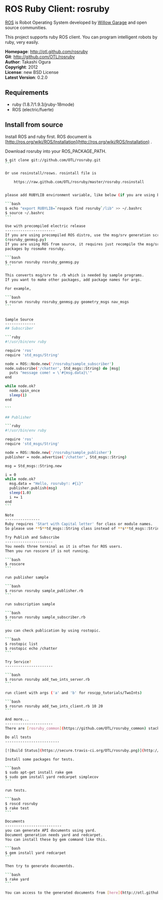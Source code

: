 ROS Ruby Client: rosruby
=======
[ROS](http://ros.org) is Robot Operating System developed by [Willow Garage](http://www.willowgarage.com/) and open source communities.

This project supports ruby ROS client. You can program intelligent robots by ruby, very easily.

**Homepage**:     http://otl.github.com/rosruby   
**Git**:          http://github.com/OTL/rosruby   
**Author**:       Takashi Ogura   
**Copyright**:    2012   
**License**:      new BSD License   
**Latest Version**: 0.2.0   

Requirements
----------
- ruby (1.8.7/1.9.3/jruby-18mode)
- ROS (electric/fuerte)

Install from source
---------------
Install ROS and ruby first. ROS document is [http://ros.org/wiki/ROS/Installation](http://ros.org/wiki/ROS/Installation) .

Download rosruby into your ROS_PACKAGE_PATH.

````bash
$ git clone git://github.com/OTL/rosruby.git
```

Or use rosinstall/rosws. rosintall file is

    https://raw.github.com/OTL/rosruby/master/rosruby.rosinstall


please add RUBYLIB environment variable, like below (if you are using bash).

```bash
$ echo "export RUBYLIB=`rospack find rosruby`/lib" >> ~/.bashrc
$ source ~/.bashrc
```

Use with precompiled electric release
-----------------------
If you are using precompiled ROS distro, use the msg/srv generation script
(rosruby_genmsg.py)
If you are using ROS from source, it requires just recompile the msg/srv
packages by rosmake rosruby.

```bash
$ rosrun rosruby rosruby_genmsg.py
```

This converts msg/srv to .rb which is needed by sample programs.
If you want to make other packages, add package names for args.

For example,

```bash
$ rosrun rosruby rosruby_genmsg.py geometry_msgs nav_msgs
```


Sample Source
--------------
## Subscriber

```ruby
#!/usr/bin/env ruby

require 'ros'
require 'std_msgs/String'

node = ROS::Node.new('/rosruby/sample_subscriber')
node.subscribe('/chatter', Std_msgs::String) do |msg|
  puts "message come! = \'#{msg.data}\'"
end

while node.ok?
  node.spin_once
  sleep(1)
end

```

## Publisher

```ruby
#!/usr/bin/env ruby

require 'ros'
require 'std_msgs/String'

node = ROS::Node.new('/rosruby/sample_publisher')
publisher = node.advertise('/chatter', Std_msgs::String)

msg = Std_msgs::String.new

i = 0
while node.ok?
  msg.data = "Hello, rosruby!: #{i}"
  publisher.publish(msg)
  sleep(1.0)
  i += 1
end
```

Note
----------------
Ruby requires 'Start with Capital letter' for class or module names.
So please use **S**td_msgs::String class instead of **s**td_msgs::String.

Try Publish and Subscribe
----------------------
You needs three terminal as it is often for ROS users.
Then you run roscore if is not running.

```bash
$ roscore
```

run publisher sample

```bash
$ rosrun rosruby sample_publisher.rb
```

run subscription sample

```bash
$ rosrun rosruby sample_subscriber.rb
```

you can check publication by using rostopic.

```bash
$ rostopic list
$ rostopic echo /chatter
```

Try Service?
----------------------

```bash
$ rosrun rosruby add_two_ints_server.rb
```

run client with args ('a' and 'b' for roscpp_tutorials/TwoInts)

```bash
$ rosrun rosruby add_two_ints_client.rb 10 20
```

And more...
----------------------
There are [rosruby_common](https://github.com/OTL/rosruby_common) stack that contains actionlib and tf.

Do all tests
-------------------------

[![Build Status](https://secure.travis-ci.org/OTL/rosruby.png)](http://travis-ci.org/OTL/rosruby)

Install some packages for tests.

```bash
$ sudo apt-get install rake gem
$ sudo gem install yard redcarpet simplecov
```

run tests.

```bash
$ roscd rosruby
$ rake test
```

Documents
--------------------------
you can generate API documents using yard.
Document generation needs yard and redcarpet.
You can install these by gem command like this.

```bash
$ gem install yard redcarpet
```

Then try to generate documentds.

```bash
$ rake yard
```

You can access to the generated documents from [here](http://otl.github.com/rosruby/doc/).
